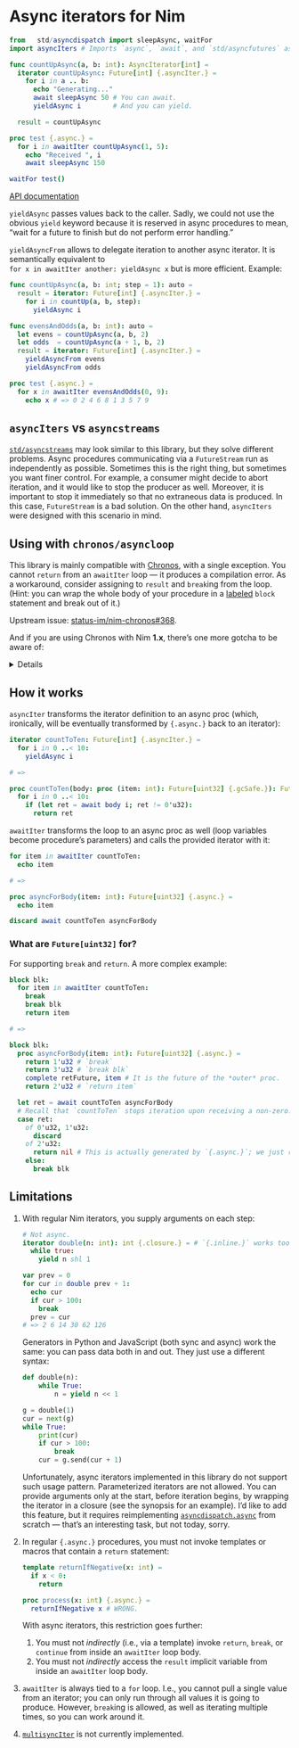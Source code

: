 # Async iterators for Nim

```nim
from   std/asyncdispatch import sleepAsync, waitFor
import asyncIters # Imports `async`, `await`, and `std/asyncfutures` as well.

func countUpAsync(a, b: int): AsyncIterator[int] =
  iterator countUpAsync: Future[int] {.asyncIter.} =
    for i in a .. b:
      echo "Generating..."
      await sleepAsync 50 # You can await.
      yieldAsync i        # And you can yield.

  result = countUpAsync

proc test {.async.} =
  for i in awaitIter countUpAsync(1, 5):
    echo "Received ", i
    await sleepAsync 150

waitFor test()
```

[API documentation](https://sirnickolas.github.io/asyncIters-Nim/asyncIters)

`yieldAsync` passes values back to the caller. Sadly, we could not use the obvious `yield` keyword
because it is reserved in async procedures to mean, “wait for a future to finish but do not perform
error handling.”

`yieldAsyncFrom` allows to delegate iteration to another async iterator. It is semantically
equivalent to  
`for x in awaitIter another: yieldAsync x` but is more efficient. Example:

```nim
func countUpAsync(a, b: int; step = 1): auto =
  result = iterator: Future[int] {.asyncIter.} =
    for i in countUp(a, b, step):
      yieldAsync i

func evensAndOdds(a, b: int): auto =
  let evens = countUpAsync(a, b, 2)
  let odds  = countUpAsync(a + 1, b, 2)
  result = iterator: Future[int] {.asyncIter.} =
    yieldAsyncFrom evens
    yieldAsyncFrom odds

proc test {.async.} =
  for x in awaitIter evensAndOdds(0, 9):
    echo x # => 0 2 4 6 8 1 3 5 7 9
```


## `asyncIters` vs `asyncstreams`

[`std/asyncstreams`][asyncstreams] may look similar to this library, but they solve different
problems. Async procedures communicating via a `FutureStream` run as independently as possible.
Sometimes this is the right thing, but sometimes you want finer control. For example, a consumer
might decide to abort iteration, and it would like to stop the producer as well. Moreover, it is
important to stop it immediately so that no extraneous data is produced. In this case,
`FutureStream` is a bad solution. On the other hand, `asyncIters` were designed with this scenario
in mind.

[asyncstreams]: https://nim-lang.org/docs/asyncstreams.html


## Using with `chronos/asyncloop`

This library is mainly compatible with [Chronos][], with a single exception. You cannot `return`
from an `awaitIter` loop — it produces a compilation error. As a workaround, consider assigning
to `result` and `break`ing from the loop. (Hint: you can wrap the whole body of your procedure
in a [labeled][block-stmt] `block` statement and break out of it.)

Upstream issue: [status-im/nim-chronos#368][].

And if you are using Chronos with Nim **1.x**, there’s one more gotcha to be aware of:

<details>
You cannot use the pragma syntax with `asyncIter`.

```nim
# These don't work.
iterator myIter: Future[int] {.asyncIter.} =
  discard

let myAnonIter = iterator: Future[int] {.asyncIter.} =
  discard

# Use these instead:
asyncIter:
  iterator myIter: Future[int] =
    discard

let myAnonIter = asyncIter(iterator: Future[int] =
  discard
)
```

That was a compiler bug: [status-im/nim-chronos#367][].
</details>

[Chronos]: https://github.com/status-im/nim-chronos
[status-im/nim-chronos#367]: https://github.com/status-im/nim-chronos/issues/367
[status-im/nim-chronos#368]: https://github.com/status-im/nim-chronos/issues/368
[block-stmt]: https://nim-lang.org/docs/manual.html#statements-and-expressions-block-statement


## How it works

`asyncIter` transforms the iterator definition to an async proc (which, ironically, will be
eventually transformed by `{.async.}` back to an iterator):

```nim
iterator countToTen: Future[int] {.asyncIter.} =
  for i in 0 ..< 10:
    yieldAsync i

# =>

proc countToTen(body: proc (item: int): Future[uint32] {.gcSafe.}): Future[uint32] {.async.} =
  for i in 0 ..< 10:
    if (let ret = await body i; ret != 0'u32):
      return ret
```

`awaitIter` transforms the loop to an async proc as well (loop variables become procedure’s
parameters) and calls the provided iterator with it:

```nim
for item in awaitIter countToTen:
  echo item

# =>

proc asyncForBody(item: int): Future[uint32] {.async.} =
  echo item

discard await countToTen asyncForBody
```


### What are `Future[uint32]` for?

For supporting `break` and `return`. A more complex example:

```nim
block blk:
  for item in awaitIter countToTen:
    break
    break blk
    return item

# =>

block blk:
  proc asyncForBody(item: int): Future[uint32] {.async.} =
    return 1'u32 # `break`
    return 3'u32 # `break blk`
    complete retFuture, item # It is the future of the *outer* proc.
    return 2'u32 # `return item`

  let ret = await countToTen asyncForBody
  # Recall that `countToTen` stops iteration upon receiving a non-zero.
  case ret:
    of 0'u32, 1'u32:
      discard
    of 2'u32:
      return nil # This is actually generated by `{.async.}`; we just reattach it here.
    else:
      break blk
```


## Limitations

1.  With regular Nim iterators, you supply arguments on each step:

    ```nim
    # Not async.
    iterator double(n: int): int {.closure.} = # `{.inline.}` works too.
      while true:
        yield n shl 1

    var prev = 0
    for cur in double prev + 1:
      echo cur
      if cur > 100:
        break
      prev = cur
    # => 2 6 14 30 62 126
    ```

    Generators in Python and JavaScript (both sync and async) work the same: you can pass data both
    in and out. They just use a different syntax:

    ```py
    def double(n):
        while True:
            n = yield n << 1

    g = double(1)
    cur = next(g)
    while True:
        print(cur)
        if cur > 100:
            break
        cur = g.send(cur + 1)
    ```

    Unfortunately, async iterators implemented in this library do not support such usage pattern.
    Parameterized iterators are not allowed. You can provide arguments only at the start, before
    iteration begins, by wrapping the iterator in a closure (see the synopsis for an example).
    I’d like to add this feature, but it requires reimplementing [`asyncdispatch.async`][asyncmacro]
    from scratch — that’s an interesting task, but not today, sorry.

    [asyncmacro]: https://github.com/nim-lang/Nim/blob/version-1-6/lib/pure/asyncmacro.nim

2.  In regular `{.async.}` procedures, you must not invoke templates or macros that contain
    a `return` statement:

    ```nim
    template returnIfNegative(x: int) =
      if x < 0:
        return

    proc process(x: int) {.async.} =
      returnIfNegative x # WRONG.
    ```

    With async iterators, this restriction goes further:

    1. You must not *indirectly* (i.e., via a template) invoke `return`, `break`, or `continue`
       from inside an `awaitIter` loop body.
    2. You must not *indirectly* access the `result` implicit variable from inside an `awaitIter`
       loop body.

3.  `awaitIter` is always tied to a `for` loop. I.e., you cannot pull a single value from
    an iterator; you can only run through all values it is going to produce. However, `break`ing
    is allowed, as well as iterating multiple times, so you can work around it.

4.  [`multisyncIter`][multisync] is not currently implemented.

    [multisync]: https://nim-lang.org/docs/asyncdispatch.html#multisync.m,untyped
